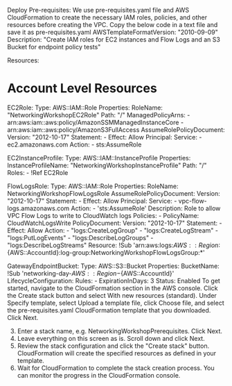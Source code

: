 Deploy Pre-requisites:
We use pre-requisites.yaml file and AWS CloudFormation to create the necessary IAM roles, policies, and other resources before creating the VPC.
Copy the below code in a text file and save it as pre-requisites.yaml
AWSTemplateFormatVersion: "2010-09-09"
Description: "Create IAM roles for EC2 instances and Flow Logs and an S3 Bucket for endpoint policy tests"

Resources:
  # Account Level Resources
  EC2Role:
    Type: AWS::IAM::Role
    Properties:
      RoleName: "NetworkingWorkshopEC2Role"
      Path: "/"
      ManagedPolicyArns:
        - arn:aws:iam::aws:policy/AmazonSSMManagedInstanceCore
        - arn:aws:iam::aws:policy/AmazonS3FullAccess
      AssumeRolePolicyDocument:
        Version: "2012-10-17"
        Statement:
          - Effect: Allow
            Principal:
              Service:
                - ec2.amazonaws.com
            Action:
              - sts:AssumeRole

  EC2InstanceProfile:
    Type: AWS::IAM::InstanceProfile
    Properties:
      InstanceProfileName: "NetworkingWorkshopInstanceProfile"
      Path: "/"
      Roles:
        - !Ref EC2Role

  FlowLogsRole:
    Type: AWS::IAM::Role
    Properties:
      RoleName: NetworkingWorkshopFlowLogsRole
      AssumeRolePolicyDocument:
        Version: "2012-10-17"
        Statement:
          - Effect: Allow
            Principal:
              Service:
                - vpc-flow-logs.amazonaws.com
            Action:
              - 'sts:AssumeRole'
      Description: Role to allow VPC Flow Logs to write to CloudWatch logs
      Policies:
        - PolicyName: CloudWatchLogsWrite
          PolicyDocument:
            Version: "2012-10-17"
            Statement:
              - Effect: Allow
                Action: 
                  - "logs:CreateLogGroup"
                  - "logs:CreateLogStream"
                  - "logs:PutLogEvents"
                  - "logs:DescribeLogGroups"
                  - "logs:DescribeLogStreams"
                Resource: !Sub 'arn:aws:logs:${AWS::Region}:${AWS::AccountId}:log-group:NetworkingWorkshopFlowLogsGroup:*'

  GatewayEndpointBucket:
    Type: AWS::S3::Bucket
    Properties:
      BucketName: !Sub 'networking-day-${AWS::Region}-${AWS::AccountId}'
      LifecycleConfiguration:
        Rules:
          - ExpirationInDays: 3
            Status: Enabled
To get started, navigate to the CloudFormation section in the AWS console. Click the Create stack button and select With new resources (standard).
Under Specify template, select Upload a template file, click Choose file, and select the pre-requisites.yaml CloudFormation template that you downloaded. Click Next.

3. Enter a stack name, e.g. NetworkingWorkshopPrerequisites. Click Next.
4. Leave everything on this screen as is. Scroll down and click Next.
5. Review the stack configuration and click the "Create stack" button. CloudFormation will create the specified resources as defined in your template.
6. Wait for CloudFormation to complete the stack creation process. You can monitor the progress in the CloudFormation console.
